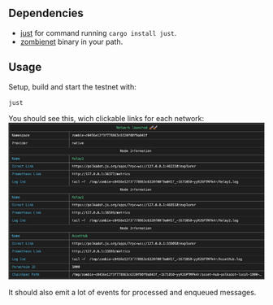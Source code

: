 ## Dependencies

- [just](https://github.com/casey/just) for command running `cargo install just`.
- [zombienet](https://github.com/paritytech/zombienet/releases/) binary in your path.

## Usage

Setup, build and start the testnet with:

```sh
just
```

You should see this, wich clickable links for each network:
![img](./.assets/spawned.png)

It should also emit a lot of events for processed and enqueued messages.
